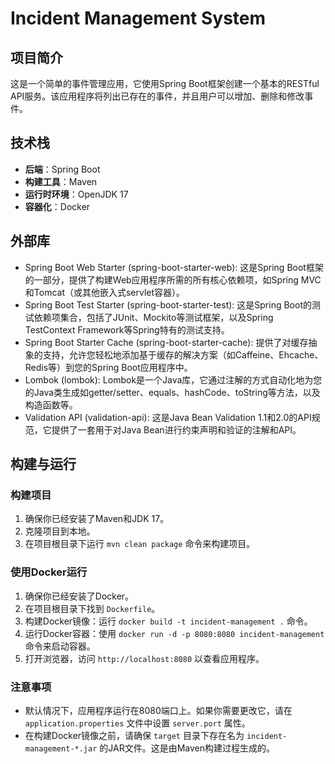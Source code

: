# Incident Management System
 
## 项目简介
 
这是一个简单的事件管理应用，它使用Spring Boot框架创建一个基本的RESTful API服务。该应用程序将列出已存在的事件，并且用户可以增加、删除和修改事件。 
## 技术栈
 
- **后端**：Spring Boot
- **构建工具**：Maven
- **运行时环境**：OpenJDK 17
- **容器化**：Docker

## 外部库

- Spring Boot Web Starter (spring-boot-starter-web):
这是Spring Boot框架的一部分，提供了构建Web应用程序所需的所有核心依赖项，如Spring MVC和Tomcat（或其他嵌入式servlet容器）。
- Spring Boot Test Starter (spring-boot-starter-test):
这是Spring Boot的测试依赖项集合，包括了JUnit、Mockito等测试框架，以及Spring TestContext Framework等Spring特有的测试支持。
- Spring Boot Starter Cache (spring-boot-starter-cache):
提供了对缓存抽象的支持，允许您轻松地添加基于缓存的解决方案（如Caffeine、Ehcache、Redis等）到您的Spring Boot应用程序中。
- Lombok (lombok):
Lombok是一个Java库，它通过注解的方式自动化地为您的Java类生成如getter/setter、equals、hashCode、toString等方法，以及构造函数等。
- Validation API (validation-api):
这是Java Bean Validation 1.1和2.0的API规范，它提供了一套用于对Java Bean进行约束声明和验证的注解和API。
## 构建与运行
 
### 构建项目
 
1. 确保你已经安装了Maven和JDK 17。
2. 克隆项目到本地。
3. 在项目根目录下运行 `mvn clean package` 命令来构建项目。
 
### 使用Docker运行
 
1. 确保你已经安装了Docker。
2. 在项目根目录下找到 `Dockerfile`。
3. 构建Docker镜像：运行 `docker build -t incident-management .` 命令。
4. 运行Docker容器：使用 `docker run -d -p 8080:8080 incident-management` 命令来启动容器。
5. 打开浏览器，访问 `http://localhost:8080` 以查看应用程序。
 
### 注意事项
 
- 默认情况下，应用程序运行在8080端口上。如果你需要更改它，请在 `application.properties` 文件中设置 `server.port` 属性。
- 在构建Docker镜像之前，请确保 `target` 目录下存在名为 `incident-management-*.jar` 的JAR文件。这是由Maven构建过程生成的。
 

 
